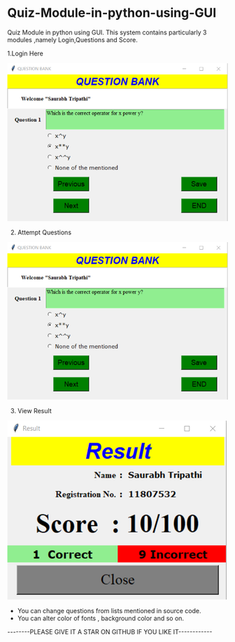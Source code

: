 # Quiz-Module-in-python-using-GUI
Quiz Module in python using GUI. This system contains particularly 3 modules ,namely Login,Questions and Score.

1.Login Here


![](https://github.com/beingsaurabh/Quiz-Module-GUI-Using-Python/blob/master/question.png)

2. Attempt Questions


![](https://github.com/beingsaurabh/Quiz-Module-GUI-Using-Python/blob/master/question.png)


3. View Result


![](https://github.com/beingsaurabh/Quiz-Module-GUI-Using-Python/blob/master/result.png)

* You can change questions from lists mentioned in source code.
* You can alter color of fonts , background color and so on.

--------PLEASE GIVE IT A STAR ON GITHUB IF YOU LIKE IT------------
